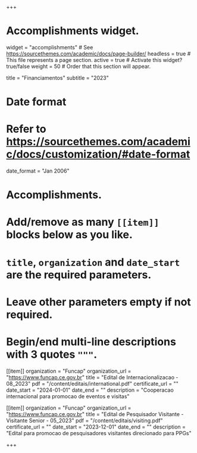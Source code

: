 +++
# Accomplishments widget.
widget = "accomplishments"  # See https://sourcethemes.com/academic/docs/page-builder/
headless = true  # This file represents a page section.
active = true  # Activate this widget? true/false
weight = 50  # Order that this section will appear.

title = "Financiamentos"
subtitle = "2023"

# Date format
#   Refer to https://sourcethemes.com/academic/docs/customization/#date-format
date_format = "Jan 2006"

# Accomplishments.
#   Add/remove as many `[[item]]` blocks below as you like.
#   `title`, `organization` and `date_start` are the required parameters.
#   Leave other parameters empty if not required.
#   Begin/end multi-line descriptions with 3 quotes `"""`.

[[item]]
  organization = "Funcap"
  organization_url = "https://www.funcap.ce.gov.br"
  title = "Edital de Internacionalizacao - 08_2023"
  pdf = "/content/editais/international.pdf"
  certificate_url = ""
  date_start = "2024-01-01"
  date_end = ""
  description = "Cooperacao internacional para promocao de eventos e visitas"

[[item]]
  organization = "Funcap"
  organization_url = "https://www.funcap.ce.gov.br"
  title = "Edital de Pesquisador Visitante - Visitante Senior - 05_2023"
  pdf = "/content/editais/visiting.pdf"
  certificate_url = ""
  date_start = "2023-12-01"
  date_end = ""
  description = "Edital para promocao de pesquisadores visitantes direcionado para PPGs"

+++